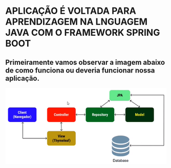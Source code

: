 # APLICAÇÃO É VOLTADA PARA APRENDIZAGEM NA LNGUAGEM JAVA COM O FRAMEWORK SPRING BOOT

## Primeiramente vamos observar a imagem abaixo de como funciona ou deveria funcionar nossa aplicação.

![Fluxo MVC](/src/main/resources/static/images/fluxo_MVC.png)